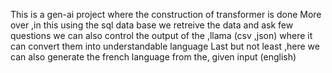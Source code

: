 This is a gen-ai project where the construction of transformer is done 
More over ,in this using the sql data base we retreive the data and ask  few questions
we can also control the  output of the ,llama (csv ,json) where it can convert them into  understandable language
Last but not least ,here we can also generate the french language from the, given input (english)
